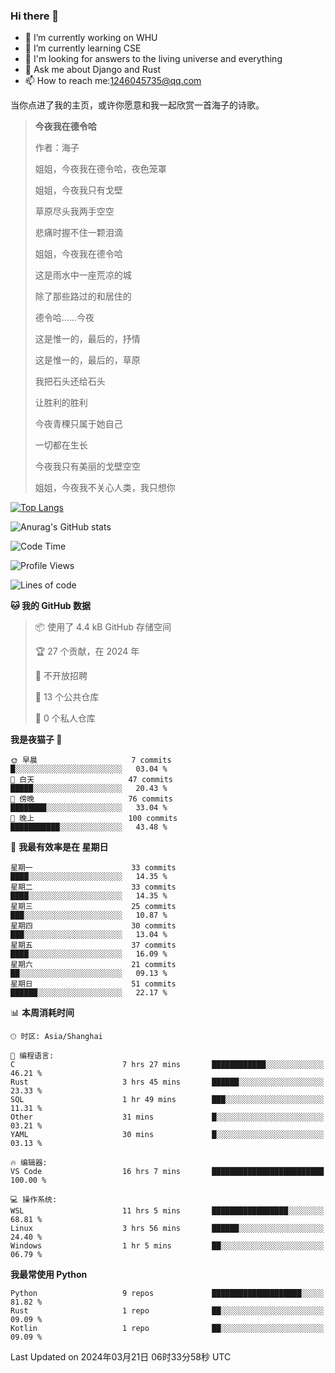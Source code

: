 ### Hi there 👋



- 🔭 I’m currently working on WHU
- 🌱 I’m currently learning CSE
- 🤔 I'm looking for answers to the living universe and everything
- 💬 Ask me about Django and Rust
- 📫 How to reach me:1246045735@qq.com

当你点进了我的主页，或许你愿意和我一起欣赏一首海子的诗歌。

>**今夜我在德令哈**
>
>作者：海子
>
>姐姐，今夜我在德令哈，夜色笼罩
>
>姐姐，今夜我只有戈壁
>
>草原尽头我两手空空
>
>悲痛时握不住一颗泪滴
>
>姐姐，今夜我在德令哈
>
>这是雨水中一座荒凉的城
>
>除了那些路过的和居住的
>
>德令哈......今夜
>
>这是惟一的，最后的，抒情
>
>这是惟一的，最后的，草原
>
>我把石头还给石头
>
>让胜利的胜利
>
>今夜青稞只属于她自己
>
>一切都在生长
>
>今夜我只有美丽的戈壁空空
>
>姐姐，今夜我不关心人类，我只想你



[![Top Langs](https://github-readme-stats.vercel.app/api/top-langs/?username=wisdomgo&theme=onedark)](https://github.com/anuraghazra/github-readme-stats)

![Anurag's GitHub stats](https://github-readme-stats.vercel.app/api?username=wisdomgo&hide=contribs,stars&theme=synthwave)

<!--START_SECTION:waka-->
![Code Time](http://img.shields.io/badge/Code%20Time-131%20hrs%2036%20mins-blue)

![Profile Views](http://img.shields.io/badge/%E4%B8%AA%E4%BA%BA%E8%B5%84%E6%96%99%E8%A7%82%E7%9C%8B%E6%AC%A1%E6%95%B0-73-blue)

![Lines of code](https://img.shields.io/badge/%E4%BB%8E%E3%80%8CHello%20World%E3%80%8D%E8%B5%B7%E6%88%91%E5%B7%B2%E7%BB%8F%E5%86%99%E4%BA%86-41.9%20thousand%20%E8%A1%8C%E4%BB%A3%E7%A0%81-blue)

**🐱 我的 GitHub 数据** 

> 📦  使用了 4.4 kB GitHub 存储空间 
 > 
> 🏆 27 个贡献，在 2024 年
 > 
> 🚫 不开放招聘
 > 
> 📜 13 个公共仓库 
 > 
> 🔑 0 个私人仓库 
 > 
**我是夜猫子 🦉** 

```text
🌞 早晨                     7 commits           █░░░░░░░░░░░░░░░░░░░░░░░░   03.04 % 
🌆 白天                     47 commits          █████░░░░░░░░░░░░░░░░░░░░   20.43 % 
🌃 傍晚                     76 commits          ████████░░░░░░░░░░░░░░░░░   33.04 % 
🌙 晚上                     100 commits         ███████████░░░░░░░░░░░░░░   43.48 % 
```
📅 **我最有效率是在 星期日** 

```text
星期一                      33 commits          ████░░░░░░░░░░░░░░░░░░░░░   14.35 % 
星期二                      33 commits          ████░░░░░░░░░░░░░░░░░░░░░   14.35 % 
星期三                      25 commits          ███░░░░░░░░░░░░░░░░░░░░░░   10.87 % 
星期四                      30 commits          ███░░░░░░░░░░░░░░░░░░░░░░   13.04 % 
星期五                      37 commits          ████░░░░░░░░░░░░░░░░░░░░░   16.09 % 
星期六                      21 commits          ██░░░░░░░░░░░░░░░░░░░░░░░   09.13 % 
星期日                      51 commits          ██████░░░░░░░░░░░░░░░░░░░   22.17 % 
```


📊 **本周消耗时间** 

```text
🕑︎ 时区: Asia/Shanghai

💬 编程语言: 
C                        7 hrs 27 mins       ████████████░░░░░░░░░░░░░   46.21 % 
Rust                     3 hrs 45 mins       ██████░░░░░░░░░░░░░░░░░░░   23.33 % 
SQL                      1 hr 49 mins        ███░░░░░░░░░░░░░░░░░░░░░░   11.31 % 
Other                    31 mins             █░░░░░░░░░░░░░░░░░░░░░░░░   03.21 % 
YAML                     30 mins             █░░░░░░░░░░░░░░░░░░░░░░░░   03.13 % 

🔥 编辑器: 
VS Code                  16 hrs 7 mins       █████████████████████████   100.00 % 

💻 操作系统: 
WSL                      11 hrs 5 mins       █████████████████░░░░░░░░   68.81 % 
Linux                    3 hrs 56 mins       ██████░░░░░░░░░░░░░░░░░░░   24.40 % 
Windows                  1 hr 5 mins         ██░░░░░░░░░░░░░░░░░░░░░░░   06.79 % 
```

**我最常使用 Python** 

```text
Python                   9 repos             ████████████████████░░░░░   81.82 % 
Rust                     1 repo              ██░░░░░░░░░░░░░░░░░░░░░░░   09.09 % 
Kotlin                   1 repo              ██░░░░░░░░░░░░░░░░░░░░░░░   09.09 % 
```




 Last Updated on 2024年03月21日 06时33分58秒 UTC
<!--END_SECTION:waka-->
